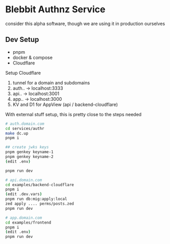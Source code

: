 # Blebbit Authnz Service

consider this alpha software, though we are using it in production ourselves


## Dev Setup

- pnpm
- docker & compose
- Cloudflare

Setup Cloudflare

1. tunnel for a domain and subdomains
  1. auth.. -> localhost:3333
  2. api.. -> localhost:3001
  3. app.. -> localhost:3000
2. KV and D1 for AppView (api / backend-cloudflare)

With external stuff setup, this is pretty close to the steps needed

```sh
# auth.domain.com
cd services/authr
make dc.up
pnpm i

## create jwks keys
pnpm genkey keyname-1
pnpm genkey keyname-2
(edit .env)

pnpm run dev

# api.domain.com
cd examples/backend-cloudflare
pnpm i
(edit .dev.vars)
pnpm run db:mig:apply:local
zed apply .... perms/posts.zed
pnpm run dev

# app.domain.com
cd examples/frontend
pnpm i
(edit .env)
pnpm run dev
```


